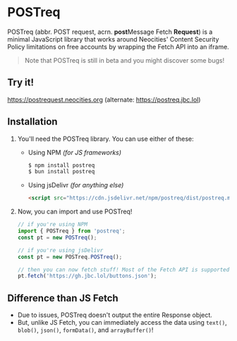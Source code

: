 <h1 class="big">POSTreq</h1>

POSTreq (abbr. POST request, acrn. <b>post</b>Message Fetch <b >Request</b >) is a minimal JavaScript library that works around  Neocities' Content Security Policy limitations on free accounts by wrapping the Fetch API into an iframe.

> Note that POSTreq is still in beta and you might discover some bugs!

## Try it!
https://postrequest.neocities.org (alternate: https://postreq.jbc.lol)

## Installation
1. You'll need the POSTreq library. You can use either of these:
    - Using NPM *(for JS frameworks)*
      ```bash
      $ npm install postreq
      $ bun install postreq
      ```
    - Using jsDelivr *(for anything else)*
      ```html
      <script src="https://cdn.jsdelivr.net/npm/postreq/dist/postreq.min.js"></script>
      ```

2. Now, you can import and use POSTreq!
    ```js
    // if you're using NPM
    import { POSTreq } from 'postreq';
    const pt = new POSTreq();

    // if you're using jsDelivr
    const pt = new POSTreq.POSTreq();

    // then you can now fetch stuff! Most of the Fetch API is supported.
    pt.fetch('https://gh.jbc.lol/buttons.json');
    ```

## Difference than JS Fetch
- Due to issues, POSTreq doesn't output the entire Response object.
- But, unlike JS Fetch, you can immediately access the data using `text()`, `blob()`, `json()`, `formData()`, and `arrayBuffer()`!